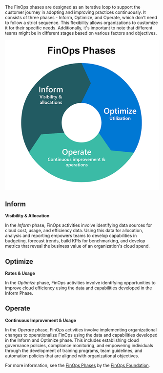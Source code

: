 The FinOps phases are designed as an iterative loop to support the customer journey in adopting and improving practices continuously. It consists of three phases - Inform, Optimize, and Operate, which don't need to follow a strict sequence. This flexibility allows organizations to customize it for their specific needs. Additionally, it's important to note that different teams might be in different stages based on various factors and objectives.

[![Diagram showing the phases of the FinOps lifecycle.](../media/5-finops-lifecycle-small.png)](../media/5-finops-lifecycle.png#lightbox)

## Inform

**Visibility & Allocation**

In the _Inform_ phase, FinOps activities involve identifying data sources for cloud cost, usage, and efficiency data. Using this data for allocation, analysis and reporting empowers teams to develop capabilities in budgeting, forecast trends, build KPIs for benchmarking, and develop metrics that reveal the business value of an organization's cloud spend.

## Optimize

**Rates & Usage**

In the _Optimize_ phase, FinOps activities involve identifying opportunities to improve cloud efficiency using the data and capabilities developed in the Inform Phase.

## Operate

**Continuous Improvement & Usage**

In the _Operate_ phase, FinOps activities involve implementing organizational changes to operationalize FinOps using the data and capabilities developed in the Inform and Optimize phase. This includes establishing cloud governance policies, compliance monitoring, and empowering individuals through the development of training programs, team guidelines, and automation policies that are aligned with organizational objectives.

For more information, see the [FinOps Phases](https://www.finops.org/framework/phases/) by the [FinOps Foundation](https://www.finops.org/).
